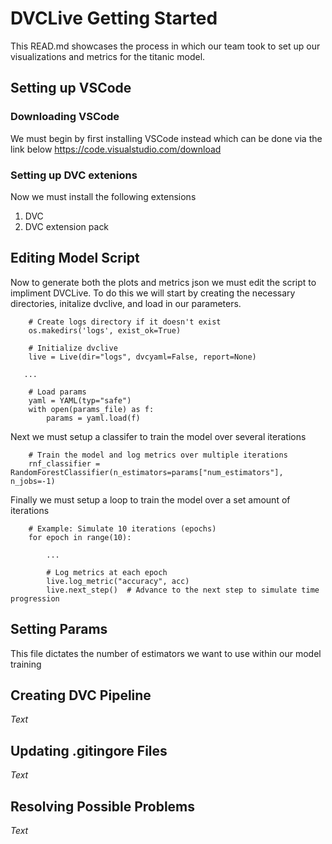 # DVCLive Getting Started

This READ.md showcases the process in which our team took to set up our visualizations and metrics for the titanic model.

## Setting up VSCode

### Downloading VSCode
We must begin by first installing VSCode instead which can be done via the link below
https://code.visualstudio.com/download

### Setting up DVC extenions
Now we must install the following extensions
  1. DVC
  2. DVC extension pack

## Editing Model Script

Now to generate both the plots and metrics json we must edit the script to impliment DVCLive. To do this we will start by creating the necessary directories, initalize dvclive, and load in our parameters.
```
    # Create logs directory if it doesn't exist
    os.makedirs('logs', exist_ok=True)
    
    # Initialize dvclive
    live = Live(dir="logs", dvcyaml=False, report=None)
    
   ...
    
    # Load params
    yaml = YAML(typ="safe")
    with open(params_file) as f:
        params = yaml.load(f)
```
Next we must setup a classifer to train the model over several iterations
```
    # Train the model and log metrics over multiple iterations
    rnf_classifier = RandomForestClassifier(n_estimators=params["num_estimators"], n_jobs=-1)
```
Finally we must setup a loop to train the model over a set amount of iterations
```
    # Example: Simulate 10 iterations (epochs)
    for epoch in range(10):

        ...
        
        # Log metrics at each epoch
        live.log_metric("accuracy", acc)
        live.next_step()  # Advance to the next step to simulate time progression
```

## Setting Params

This file dictates the number of estimators we want to use within our model training

## Creating DVC Pipeline

*Text*

## Updating .gitingore Files

*Text*

## Resolving Possible Problems 

*Text*
